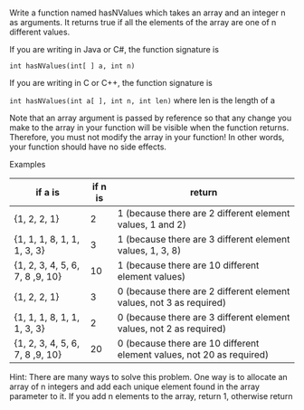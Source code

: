 #

Write a function named hasNValues which takes an array and an integer n as arguments. It returns true if all the elements of the array are one of n different values.

If you are writing in Java or C#, the function signature is

`int hasNValues(int[ ] a, int n)`

If you are writing in C or C++, the function signature is

`int hasNValues(int a[ ], int n, int len)` where len is the length of a

Note that an array argument is passed by reference so that any change you make to the array in your function will be visible when the function returns. Therefore, you must not modify the array in your function! In other words, your function should have no side effects.

Examples

| if a is                         | if n is | return                                                                |
| ------------------------------- | ------- | --------------------------------------------------------------------- |
| {1, 2, 2, 1}                    | 2       | 1 (because there are 2 different element values, 1 and 2)             |
| {1, 1, 1, 8, 1, 1, 1, 3, 3}     | 3       | 1 (because there are 3 different element values, 1, 3, 8)             |
| {1, 2, 3, 4, 5, 6, 7, 8 ,9, 10} | 10      | 1 (because there are 10 different element values)                     |
| {1, 2, 2, 1}                    | 3       | 0 (because there are 2 different element values, not 3 as required)   |
| {1, 1, 1, 8, 1, 1, 1, 3, 3}     | 2       | 0 (because there are 3 different element values, not 2 as required)   |
| {1, 2, 3, 4, 5, 6, 7, 8 ,9, 10} | 20      | 0 (because there are 10 different element values, not 20 as required) |

Hint: There are many ways to solve this problem. One way is to allocate an array of n integers and add each unique element found in the array parameter to it. If you add n elements to the array, return 1, otherwise return
